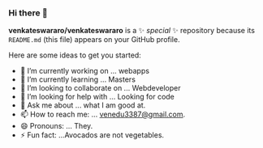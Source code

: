 ### Hi there 👋


**venkateswararo/venkateswararo** is a ✨ _special_ ✨ repository because its `README.md` (this file) appears on your GitHub profile.

Here are some ideas to get you started:

- 🔭 I’m currently working on ... webapps
- 🌱 I’m currently learning ... Masters
- 👯 I’m looking to collaborate on ... Webdeveloper
- 🤔 I’m looking for help with ... Looking for code
- 💬 Ask me about ... what I am good at.
- 📫 How to reach me: ... venedu3387@gmail.com.
- 😄 Pronouns: ... They.
- ⚡ Fun fact: ...Avocados are not vegetables.

